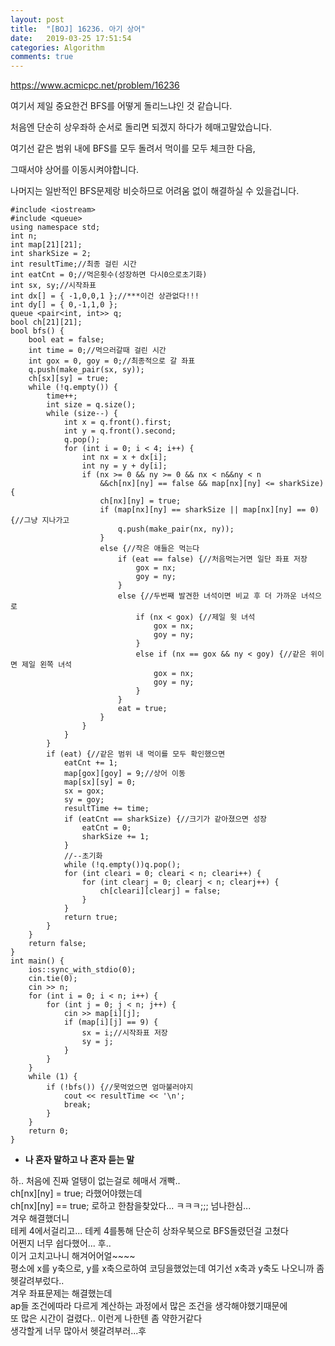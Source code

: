 ```yaml
---
layout: post
title:  "[BOJ] 16236. 아기 상어"
date:   2019-03-25 17:51:54
categories: Algorithm
comments: true
---
```


https://www.acmicpc.net/problem/16236  

여기서 제일 중요한건 BFS를 어떻게 돌리느냐인 것 같습니다.  

처음엔 단순히 상우좌하 순서로 돌리면 되겠지 하다가 헤매고말았습니다.  

여기선 같은 범위 내에 BFS를 모두 돌려서 먹이를 모두 체크한 다음,  

그때서야 상어를 이동시켜야합니다.  

나머지는 일반적인 BFS문제랑 비슷하므로 어려움 없이 해결하실 수 있을겁니다.  


~~~
#include <iostream>
#include <queue>
using namespace std;
int n;
int map[21][21];
int sharkSize = 2;
int resultTime;//최종 걸린 시간
int eatCnt = 0;//먹은횟수(성장하면 다시0으로초기화)
int sx, sy;//시작좌표
int dx[] = { -1,0,0,1 };//***이건 상관없다!!!
int dy[] = { 0,-1,1,0 };
queue <pair<int, int>> q;
bool ch[21][21];
bool bfs() {
    bool eat = false;
    int time = 0;//먹으러갈때 걸린 시간
    int gox = 0, goy = 0;//최종적으로 갈 좌표
    q.push(make_pair(sx, sy));
    ch[sx][sy] = true;
    while (!q.empty()) {
        time++;
        int size = q.size();
        while (size--) {
            int x = q.front().first;
            int y = q.front().second;
            q.pop();
            for (int i = 0; i < 4; i++) {
                int nx = x + dx[i];
                int ny = y + dy[i];
                if (nx >= 0 && ny >= 0 && nx < n&&ny < n
                    &&ch[nx][ny] == false && map[nx][ny] <= sharkSize) {
                    ch[nx][ny] = true;
                    if (map[nx][ny] == sharkSize || map[nx][ny] == 0) {//그냥 지나가고
                        q.push(make_pair(nx, ny));
                    }
                    else {//작은 애들은 먹는다
                        if (eat == false) {//처음먹는거면 일단 좌표 저장
                            gox = nx;
                            goy = ny;
                        }
                        else {//두번째 발견한 녀석이면 비교 후 더 가까운 녀석으로
                            if (nx < gox) {//제일 윗 녀석
                                gox = nx;
                                goy = ny;
                            }
                            else if (nx == gox && ny < goy) {//같은 위이면 제일 왼쪽 녀석
                                gox = nx;
                                goy = ny;
                            }
                        }
                        eat = true;
                    }
                }
            }
        }
        if (eat) {//같은 범위 내 먹이를 모두 확인했으면
            eatCnt += 1;
            map[gox][goy] = 9;//상어 이동
            map[sx][sy] = 0;
            sx = gox;
            sy = goy;
            resultTime += time;
            if (eatCnt == sharkSize) {//크기가 같아졌으면 성장
                eatCnt = 0;
                sharkSize += 1;
            }
            //--초기화
            while (!q.empty())q.pop();
            for (int cleari = 0; cleari < n; cleari++) {
                for (int clearj = 0; clearj < n; clearj++) {
                    ch[cleari][clearj] = false;
                }
            }
            return true;
        }
    }
    return false;
}
int main() {
    ios::sync_with_stdio(0);
    cin.tie(0);
    cin >> n;
    for (int i = 0; i < n; i++) {
        for (int j = 0; j < n; j++) {
            cin >> map[i][j];
            if (map[i][j] == 9) {
                sx = i;//시작좌표 저장
                sy = j;
            }
        }
    }
    while (1) {
        if (!bfs()) {//못먹었으면 엄마불러야지
            cout << resultTime << '\n';
            break;
        }
    } 
    return 0;
}
~~~




- **나 혼자 말하고 나 혼자 듣는 말**

하.. 처음에 진짜 얼탱이 없는걸로 헤매서 개빡..  
ch[nx][ny] = true; 라했어야했는데  
ch[nx][ny] == true; 로하고 한참을찾았다... ㅋㅋㅋ;;; 넘나한심...  
겨우 해결했더니  
테케 4에서걸리고... 테케 4를통해 단순히 상좌우북으로 BFS돌렸던걸 고쳤다  
어쩐지 너무 쉽다했어... 후..  
이거 고치고나니 해겨어어얼~~~~  
평소에 x를 y축으로, y를 x축으로하여 코딩을했었는데 여기선 x축과 y축도 나오니까 좀 헷갈려부렀다..  
겨우 좌표문제는 해결했는데  
ap들 조건에따라 다르게 계산하는 과정에서 많은 조건을 생각해야했기때문에  
또 많은 시간이 걸렸다.. 이런게 나한텐 좀 약한거같다  
생각할게 너무 많아서 헷갈려부러...후  

